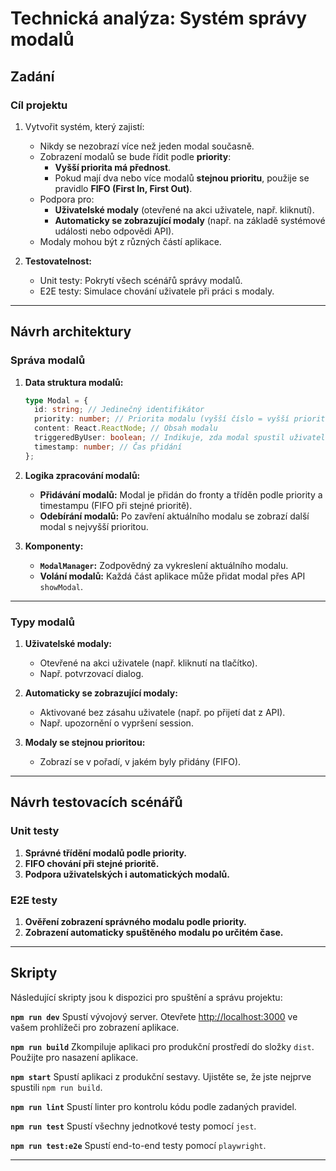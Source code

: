 
# Technická analýza: Systém správy modalů

## Zadání

### Cíl projektu
1. Vytvořit systém, který zajistí:
   - Nikdy se nezobrazí více než jeden modal současně.
   - Zobrazení modalů se bude řídit podle **priority**:
     - **Vyšší priorita má přednost**.
     - Pokud mají dva nebo více modalů **stejnou prioritu**, použije se pravidlo **FIFO (First In, First Out)**.
   - Podpora pro:
     - **Uživatelské modaly** (otevřené na akci uživatele, např. kliknutí).
     - **Automaticky se zobrazující modaly** (např. na základě systémové události nebo odpovědi API).
   - Modaly mohou být z různých částí aplikace.

2. **Testovatelnost:**
   - Unit testy: Pokrytí všech scénářů správy modalů.
   - E2E testy: Simulace chování uživatele při práci s modaly.

---

## Návrh architektury

### Správa modalů
1. **Data struktura modalů:**
   ```typescript
   type Modal = {
     id: string; // Jedinečný identifikátor
     priority: number; // Priorita modalu (vyšší číslo = vyšší priorita)
     content: React.ReactNode; // Obsah modalu
     triggeredByUser: boolean; // Indikuje, zda modal spustil uživatel
     timestamp: number; // Čas přidání
   };
   ```

2. **Logika zpracování modalů:**
   - **Přidávání modalů:** Modal je přidán do fronty a tříděn podle priority a timestampu (FIFO při stejné prioritě).
   - **Odebírání modalů:** Po zavření aktuálního modalu se zobrazí další modal s nejvyšší prioritou.

3. **Komponenty:**
   - **`ModalManager`:** Zodpovědný za vykreslení aktuálního modalu.
   - **Volání modalů:** Každá část aplikace může přidat modal přes API `showModal`.

---

### Typy modalů
1. **Uživatelské modaly:**  
   - Otevřené na akci uživatele (např. kliknutí na tlačítko).
   - Např. potvrzovací dialog.

2. **Automaticky se zobrazující modaly:**  
   - Aktivované bez zásahu uživatele (např. po přijetí dat z API).
   - Např. upozornění o vypršení session.

3. **Modaly se stejnou prioritou:**  
   - Zobrazí se v pořadí, v jakém byly přidány (FIFO).

---

## Návrh testovacích scénářů

### Unit testy
1. **Správné třídění modalů podle priority.**
2. **FIFO chování při stejné prioritě.**
3. **Podpora uživatelských i automatických modalů.**

### E2E testy
1. **Ověření zobrazení správného modalu podle priority.**
2. **Zobrazení automaticky spuštěného modalu po určitém čase.**

---

## Skripty

Následující skripty jsou k dispozici pro spuštění a správu projektu:

**`npm run dev`**
Spustí vývojový server. Otevřete [http://localhost:3000](http://localhost:3000) ve vašem prohlížeči pro zobrazení aplikace.

**`npm run build`**
Zkompiluje aplikaci pro produkční prostředí do složky `dist`. Použijte pro nasazení aplikace.

**`npm start`**
Spustí aplikaci z produkční sestavy. Ujistěte se, že jste nejprve spustili `npm run build`.

**`npm run lint`**
Spustí linter pro kontrolu kódu podle zadaných pravidel.

**`npm run test`**
Spustí všechny jednotkové testy pomocí `jest`.

**`npm run test:e2e`**
Spustí end-to-end testy pomocí `playwright`.

---
